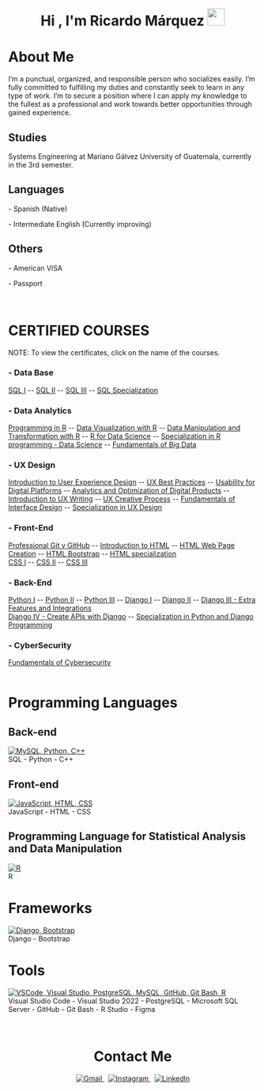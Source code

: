 <h1 align="center"><b>Hi , I'm Ricardo Márquez </b><img src="https://media.giphy.com/media/hvRJCLFzcasrR4ia7z/giphy.gif" width="35"></h1>

<h1>About Me</h1>
<p>I’m a punctual, organized, and responsible person who socializes easily. I’m fully committed to fulfilling my duties and constantly seek to learn in any type of work.
  I’m to secure a position where I can apply my knowledge to the fullest as a professional and work towards better opportunities through gained experience.</p>


<h2>Studies</h2>
<p>Systems Engineering at Mariano Gálvez University of Guatemala, currently in the 3rd semester.</p>


<h2>Languages</h2>
<p>- Spanish (Native)</p>
<p>- Intermediate English (Currently improving)</p>

<h2>Others</h2>
<p>- American VISA</p>
<p>- Passport</p>




<br>
<h1>CERTIFIED COURSES</h1> 
<p>NOTE: To view the certificates, click on the name of the courses.</p>


<h3>- Data Base</h3>
<a href="https://drive.google.com/file/d/1ZNH5v2GFH0QtOWSqQIvPTvviOonQds2m/view?usp=drive_link">SQL I</a> -- <a href="https://drive.google.com/file/d/1vaFbFbYmBw4bxZrrR891E5imJAw6Ofvq/view?usp=drive_link">SQL II</a> -- <a href="https://drive.google.com/file/d/1L4f4SsI0hs1KrkNNK7TH6I3A0QLRe9H_/view?usp=drive_link">SQL III</a> -- <a href="https://drive.google.com/file/d/1EmcBpkiY7FVbNyKvI7wIKleb_vi5rf1i/view?usp=drive_link">SQL Specialization</a>


<h3>- Data Analytics</h3>
<a href="https://drive.google.com/file/d/1-Fm0n3RQ0bz5q_O7VmfRD1kxAfFLex9x/view?usp=sharing">Programming in R</a> -- <a href="https://drive.google.com/file/d/1UsqxisP2ZZ6GYT46wb-vkw3c_ouwqtQV/view?usp=sharing">Data Visualization with R</a> -- <a href="https://drive.google.com/file/d/19yKCpF0puxmTVnZdl6cfzboTj1tKbtLq/view?usp=sharing">Data Manipulation and Transformation with R</a> -- <a href="https://drive.google.com/file/d/17VJ-OiMmb8JzWJgRo8uXtYH-1SkhDFa-/view?usp=drive_link">R for Data Science</a> -- <a href="https://drive.google.com/file/d/1HcG7Xo1C3_K8NuU5TTnFENYXXiJ4W-SQ/view?usp=drive_link">Specialization in R programming - Data Science</a> -- <a href="https://drive.google.com/file/d/1tHM2iISE-dfLa-XCW__OMvkRZ3iFsUdR/view?usp=drive_link">Fundamentals of Big Data</a>



<h3>- UX Design</h3>
<a href="https://drive.google.com/file/d/1zh3ommE9As9yb7tYwx_zlBey0ym-FnMZ/view?usp=sharing">Introduction to User Experience Design</a> -- <a href="https://drive.google.com/file/d/1aLMz6rCSlvbb2kL9q-q1mKi1tc2GXOv-/view?usp=sharing">UX Best Practices</a> -- <a href="https://drive.google.com/file/d/1VCdiN0UAFB1RYP_ba6SRL4cyOZp0kNz6/view?usp=sharing">Usability for Digital Platforms</a> -- <a href="https://drive.google.com/file/d/1rU19icGyGh65Idy3LWUpxmKzra9gn0eJ/view?usp=sharing">Analytics and Optimization of Digital Products</a> --
<a href="https://drive.google.com/file/d/17CHEaUpXaZZtES4DaILHXAw2YRk9HyDg/view?usp=sharing">Introduction to UX Writing</a> -- <a href="https://drive.google.com/file/d/1csDxWwSnKO4fIBbI7DWYBjMyvkhD7isc/view?usp=sharing">UX Creative Process</a> -- <a href="">Fundamentals of Interface Design</a> -- <a href="">Specialization in UX Design</a> 




<h3>- Front-End</h3>
<a href="https://drive.google.com/file/d/1uY63qecxZSj4E4yu5de40NSaEqqYgvP6/view?usp=sharing">Professional Git y GitHub</a> -- <a href="https://drive.google.com/file/d/1Dz8zDsNEc82bCABxD37H51SQxxkUwlGa/view?usp=sharing">Introduction to HTML</a> -- <a href="https://drive.google.com/file/d/1mQKmAaqyMuWNCNfjRyo78RbnTnb_M3Na/view?usp=drive_link">HTML Web Page Creation</a> -- <a href="https://drive.google.com/file/d/1lqJSZFDwF-zR2eYWFX-15eaitJ_IjuAO/view?usp=sharing">HTML Bootstrap</a> -- <a href="https://drive.google.com/file/d/1olp69tNpmsThp1jYAwlGtkH7RK8UJw7Y/view?usp=drive_link">HTML specialization</a> <br>
<a href="https://drive.google.com/file/d/1n6NFoOWCD1-KR9CKrMIR6mZzzH22oO6M/view?usp=sharing">CSS I</a> -- <a href="https://drive.google.com/file/d/1wrUx2PUaaAvJVFoqKpciKTjWEqMMZzE7/view?usp=sharing">CSS II</a> -- <a href="https://drive.google.com/file/d/17KCbd2kqB9KDImicItWss-_b4Ofj6DKM/view?usp=sharing">CSS III</a> 

<h3>- Back-End</h3>
<a href="https://drive.google.com/file/d/1m0l9o1js7_0-DROjBDNEpbKfblSphlxT/view?usp=sharing">Python I</a> -- <a href="https://drive.google.com/file/d/1vdT1SxC4KDrBk5DGiZQQcM4oCw8i_It-/view?usp=drive_link">Python II</a> -- <a href="https://drive.google.com/file/d/19rmhLLUlQ37-UTfexlef1fnLyGRruvbD/view?usp=drive_link">Python III</a> -- <a href="https://drive.google.com/file/d/1jh4hWetx7ZX6Ap8Cs-oUh3IX_D5EH3yK/view?usp=sharing">Django I</a> -- <a href="https://drive.google.com/file/d/1XwvSxKHcBvvCAFCFhFYh_laUcRWAflQo/view?usp=sharing">Django II</a> -- <a href="https://drive.google.com/file/d/19Z8ndil-1GqXIjIF9eBkv3jlJddvEVZp/view?usp=drive_link">Django III - Extra Features and Integrations</a> <br>
<a href="https://drive.google.com/file/d/1g6ecd4m8twx00oYqDTaiQ2CuH9JyCnyz/view?usp=sharing">Django IV - Create APIs with Django</a> -- <a href="https://drive.google.com/file/d/1kzr802v823SxCtQfgsufo4qIB6OrY_Tg/view?usp=sharing">Specialization in Python and Django Programming</a> 

<h3>- CyberSecurity</h3>
<a href="https://drive.google.com/file/d/1v5Yfz8qohjC9cU9o03xhlJM1yTKqnf0b/view?usp=drive_link">Fundamentals of Cybersecurity</a>

<br>
<br>
<h1>Programming Languages</h1>
<h2>Back-end</h2>
<p>
  <a href="https://skillicons.dev">
    <img src="https://skillicons.dev/icons?i=mysql,py,cpp" alt="MySQL, Python, C++"/>
  </a>
  <br />
  SQL - Python - C++
</p>

<h2>Front-end</h2>
<p>
  <a href="https://skillicons.dev">
    <img src="https://skillicons.dev/icons?i=js,html,css" alt="JavaScript, HTML, CSS" />
  </a>
  <br />
  JavaScript - HTML - CSS
</p>
<h2>Programming Language for Statistical Analysis and Data Manipulation</h2>
<p>
  <a href="https://skillicons.dev">
    <img src="https://skillicons.dev/icons?i=r" alt="R"/>
  </a>
  <br />
  R
</p>
<h1>Frameworks</h1>
<p>
  <a href="https://skillicons.dev">
    <img src="https://skillicons.dev/icons?i=django,bootstrap" alt="Django, Bootstrap" />
  </a>
  <br />
  Django - Bootstrap
</p>
<h1>Tools</h1>
<p>
  <a href="https://skillicons.dev">
    <img src="https://skillicons.dev/icons?i=vscode,visualstudio,postgresql,mysql,github,bash,r,figma" alt="VSCode, Visual Studio, PostgreSQL, MySQL, GitHub, Git Bash, R" />
  </a>
  <br />
  Visual Studio Code - Visual Studio 2022 - PostgreSQL - Microsoft SQL Server - GitHub - Git Bash - R Studio - Figma
</p>
<br>

<h1 align="center">Contact Me</h1>

<p align="center">
  <a href="mailto:josemarquez21garcia@gmail.com">
    <img src="https://img.shields.io/badge/-josemarquez21garcia@gmail.com-c14438?style=flat&logo=Gmail&logoColor=white" alt="Gmail" />
  </a>
  &nbsp;
  <a href="https://instagram.com/mar_quez_g" target="_blank">
    <img src="https://img.shields.io/badge/-@mar__quez__g-purple?style=flat&logo=instagram&logoColor=white" alt="Instagram" />
  </a>
  &nbsp;
  <a href="https://www.linkedin.com/in/ricardo-márquez-garcía-68ab10299" target="_blank">
    <img src="https://img.shields.io/badge/-LinkedIn-blue?style=flat&logo=linkedin&logoColor=white" alt="LinkedIn" />
  </a>
</p>
